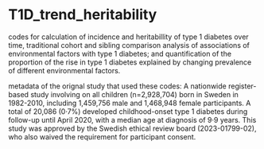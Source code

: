 # T1D_trend_heritability
codes for calculation of incidence and heritabillity of type 1 diabetes over time, 
traditional cohort and sibling comparison analysis of associations of environmental factors with type 1 diabetes;
and quantification of the proportion of the rise in type 1 diabetes explained by changing prevalence of different environmental factors.

metadata of the orignal study that used these codes: A nationwide register-based study involving on all children (n=2,928,704) born in Sweden in 1982-2010, including 1,459,756 male and 1,468,948 female participants. A total of 20,086 (0·7%) developed childhood-onset type 1 diabetes during follow-up until April 2020, with a median age at diagnosis of 9·9 years. This study was approved by the Swedish ethical review board (2023-01799-02), who also waived the requirement for participant consent.


